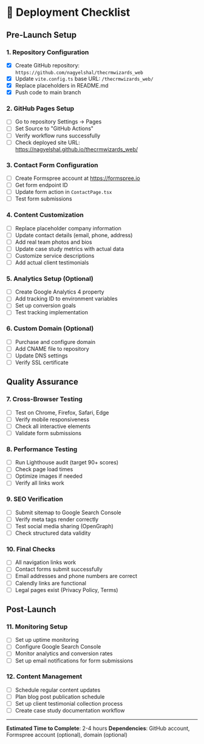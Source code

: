 # 🚀 Deployment Checklist

## Pre-Launch Setup

### 1. Repository Configuration
- [x] Create GitHub repository: `https://github.com/nagyelshal/thecrmwizards_web`
- [x] Update `vite.config.ts` base URL: `/thecrmwizards_web/`
- [x] Replace placeholders in README.md
- [x] Push code to main branch

### 2. GitHub Pages Setup
- [ ] Go to repository Settings → Pages
- [ ] Set Source to "GitHub Actions"
- [ ] Verify workflow runs successfully
- [ ] Check deployed site URL: https://nagyelshal.github.io/thecrmwizards_web/

### 3. Contact Form Configuration
- [ ] Create Formspree account at https://formspree.io
- [ ] Get form endpoint ID
- [ ] Update form action in `ContactPage.tsx`
- [ ] Test form submissions

### 4. Content Customization
- [ ] Replace placeholder company information
- [ ] Update contact details (email, phone, address)
- [ ] Add real team photos and bios
- [ ] Update case study metrics with actual data
- [ ] Customize service descriptions
- [ ] Add actual client testimonials

### 5. Analytics Setup (Optional)
- [ ] Create Google Analytics 4 property
- [ ] Add tracking ID to environment variables
- [ ] Set up conversion goals
- [ ] Test tracking implementation

### 6. Custom Domain (Optional)
- [ ] Purchase and configure domain
- [ ] Add CNAME file to repository
- [ ] Update DNS settings
- [ ] Verify SSL certificate

## Quality Assurance

### 7. Cross-Browser Testing
- [ ] Test on Chrome, Firefox, Safari, Edge
- [ ] Verify mobile responsiveness
- [ ] Check all interactive elements
- [ ] Validate form submissions

### 8. Performance Testing
- [ ] Run Lighthouse audit (target 90+ scores)
- [ ] Check page load times
- [ ] Optimize images if needed
- [ ] Verify all links work

### 9. SEO Verification
- [ ] Submit sitemap to Google Search Console
- [ ] Verify meta tags render correctly
- [ ] Test social media sharing (OpenGraph)
- [ ] Check structured data validity

### 10. Final Checks
- [ ] All navigation links work
- [ ] Contact forms submit successfully
- [ ] Email addresses and phone numbers are correct
- [ ] Calendly links are functional
- [ ] Legal pages exist (Privacy Policy, Terms)

## Post-Launch

### 11. Monitoring Setup
- [ ] Set up uptime monitoring
- [ ] Configure Google Search Console
- [ ] Monitor analytics and conversion rates
- [ ] Set up email notifications for form submissions

### 12. Content Management
- [ ] Schedule regular content updates
- [ ] Plan blog post publication schedule
- [ ] Set up client testimonial collection process
- [ ] Create case study documentation workflow

---

**Estimated Time to Complete**: 2-4 hours
**Dependencies**: GitHub account, Formspree account (optional), domain (optional)
